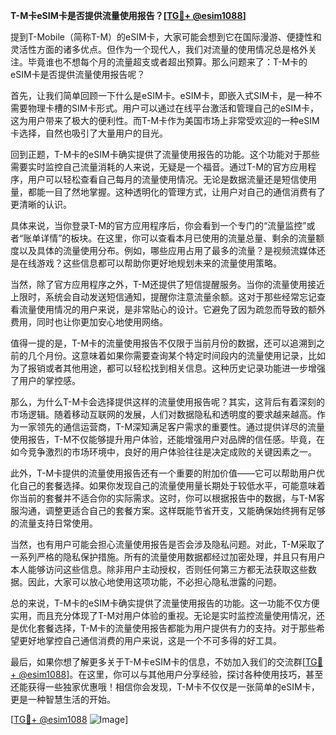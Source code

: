**T-M卡eSIM卡是否提供流量使用报告？[[TG💪+ @esim1088](https://t.me/s/esim1088)]**

提到T-Mobile（简称T-M）的eSIM卡，大家可能会想到它在国际漫游、便捷性和灵活性方面的诸多优点。但作为一个现代人，我们对流量的使用情况总是格外关注。毕竟谁也不想每个月的流量超支或者超出预算。那么问题来了：T-M卡的eSIM卡是否提供流量使用报告呢？

首先，让我们简单回顾一下什么是eSIM卡。eSIM卡，即嵌入式SIM卡，是一种不需要物理卡槽的SIM卡形式。用户可以通过在线平台激活和管理自己的eSIM卡，这为用户带来了极大的便利性。而T-M卡作为美国市场上非常受欢迎的一种eSIM卡选择，自然也吸引了大量用户的目光。

回到正题，T-M卡的eSIM卡确实提供了流量使用报告的功能。这个功能对于那些需要实时监控自己流量消耗的人来说，无疑是一个福音。通过T-M的官方应用程序，用户可以轻松查看自己每月的流量使用情况。无论是数据流量还是短信使用量，都能一目了然地掌握。这种透明化的管理方式，让用户对自己的通信消费有了更清晰的认识。

具体来说，当你登录T-M的官方应用程序后，你会看到一个专门的“流量监控”或者“账单详情”的板块。在这里，你可以查看本月已使用的流量总量、剩余的流量额度以及具体的流量使用分布。例如，哪些应用占用了最多的流量？是视频流媒体还是在线游戏？这些信息都可以帮助你更好地规划未来的流量使用策略。

当然，除了官方应用程序之外，T-M还提供了短信提醒服务。当你的流量使用接近上限时，系统会自动发送短信通知，提醒你注意流量余额。这对于那些经常忘记查看流量使用情况的用户来说，是非常贴心的设计。它避免了因为疏忽而导致的额外费用，同时也让你更加安心地使用网络。

值得一提的是，T-M卡的流量使用报告不仅限于当前月份的数据，还可以追溯到之前的几个月份。这意味着如果你需要查询某个特定时间段内的流量使用记录，比如为了报销或者其他用途，都可以轻松找到相关信息。这种历史记录功能进一步增强了用户的掌控感。

那么，为什么T-M卡会选择提供这样的流量使用报告呢？其实，这背后有着深刻的市场逻辑。随着移动互联网的发展，人们对数据隐私和透明度的要求越来越高。作为一家领先的通信运营商，T-M深知满足客户需求的重要性。通过提供详尽的流量使用报告，T-M不仅能够提升用户体验，还能增强用户对品牌的信任感。毕竟，在如今竞争激烈的市场环境中，良好的用户体验往往是决定成败的关键因素之一。

此外，T-M卡提供的流量使用报告还有一个重要的附加价值——它可以帮助用户优化自己的套餐选择。如果你发现自己的流量使用量长期处于较低水平，可能意味着你当前的套餐并不适合你的实际需求。这时，你可以根据报告中的数据，与T-M客服沟通，调整更适合自己的套餐方案。这样既能节省开支，又能确保始终拥有足够的流量支持日常使用。

当然，也有用户可能会担心流量使用报告是否会涉及隐私问题。对此，T-M采取了一系列严格的隐私保护措施。所有的流量使用数据都经过加密处理，并且只有用户本人能够访问这些信息。除非用户主动授权，否则任何第三方都无法获取这些数据。因此，大家可以放心地使用这项功能，不必担心隐私泄露的问题。

总的来说，T-M卡的eSIM卡确实提供了流量使用报告的功能。这一功能不仅方便实用，而且充分体现了T-M对用户体验的重视。无论是实时监控流量使用情况，还是优化套餐选择，T-M卡的流量使用报告都能为用户提供有力的支持。对于那些希望更好地掌控自己通信消费的用户来说，这是一个不可多得的好工具。

最后，如果你想了解更多关于T-M卡eSIM卡的信息，不妨加入我们的交流群[[TG💪+ @esim1088](https://t.me/s/esim1088)]。在这里，你可以与其他用户分享经验，探讨各种使用技巧，甚至还能获得一些独家优惠哦！相信你会发现，T-M卡不仅仅是一张简单的eSIM卡，更是一种智慧生活的开始。

[[TG💪+ @esim1088](https://t.me/s/esim1088) ![Image](https://i.postimg.cc/4NQfJmqS/Snipaste-2025-05-13-00-14-12.png)]